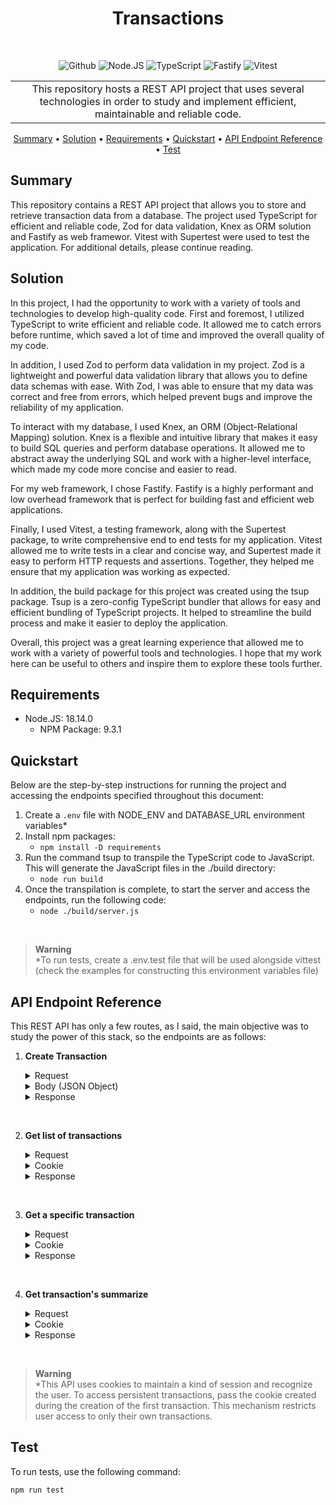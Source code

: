 <!-- markdownlint-configure-file {
  "MD013": {
    "code_blocks": false,
    "tables": false
  },
  "MD033": false,
  "MD041": false
} -->

<div align="center">

# **Transactions**
<br />

![Github][github.badge] ![Node.JS][nodejs.badge] ![TypeScript][typeScript.badge] ![Fastify][Fastify.badge] ![Vitest][Vitest.badge]

<table>
<tr>
<td align="center">
This repository hosts a REST API project that uses several technologies in order to study and implement efficient, maintainable and reliable code.
</td>
</tr>
</table>

[Summary](#summary) •
[Solution](#solution) •
[Requirements](#requirements) •
[Quickstart](#quickstart) •
[API Endpoint Reference](#api-endpoint-reference) •
[Test](#test) 

</div>

## **Summary**

This repository contains a REST API project that allows you to store and retrieve transaction data from a database. The project used TypeScript for efficient and reliable code, Zod for data validation, Knex as ORM solution and Fastify as web framewor. Vitest with Supertest were used to test the application. For additional details, please continue reading.

## **Solution**

In this project, I had the opportunity to work with a variety of tools and technologies to develop high-quality code.
First and foremost, I utilized TypeScript to write efficient and reliable code. It allowed me to catch errors before runtime, which saved a lot of time and improved the overall quality of my code.

In addition, I used Zod to perform data validation in my project. Zod is a lightweight and powerful data validation library that allows you to define data schemas with ease. With Zod, I was able to ensure that my data was correct and free from errors, which helped prevent bugs and improve the reliability of my application.

To interact with my database, I used Knex, an ORM (Object-Relational Mapping) solution. Knex is a flexible and intuitive library that makes it easy to build SQL queries and perform database operations. It allowed me to abstract away the underlying SQL and work with a higher-level interface, which made my code more concise and easier to read.

For my web framework, I chose Fastify. Fastify is a highly performant and low overhead framework that is perfect for building fast and efficient web applications.

Finally, I used Vitest, a testing framework, along with the Supertest package, to write comprehensive end to end tests for my application. Vitest allowed me to write tests in a clear and concise way, and Supertest made it easy to perform HTTP requests and assertions. Together, they helped me ensure that my application was working as expected.

In addition, the build package for this project was created using the tsup package. Tsup is a zero-config TypeScript bundler that allows for easy and efficient bundling of TypeScript projects. It helped to streamline the build process and make it easier to deploy the application.

Overall, this project was a great learning experience that allowed me to work with a variety of powerful tools and technologies. I hope that my work here can be useful to others and inspire them to explore these tools further. 

## **Requirements**

- Node.JS: 18.14.0
    - NPM Package: 9.3.1

## **Quickstart**

Below are the step-by-step instructions for running the project and accessing the endpoints specified throughout this document:

1. Create a `.env` file with NODE_ENV and DATABASE_URL environment variables*
2. Install npm packages:<br />
    + `npm install -D requirements`
3. Run the command tsup to transpile the TypeScript code to JavaScript. This will generate the JavaScript files in the ./build directory:<br />
    + `node run build`
4. Once the transpilation is complete, to start the server and access the endpoints, run the following code:<br />
    + `node ./build/server.js`

<br />

> **Warning** <br />
> *To run tests, create a .env.test file that will be used alongside vittest (check the examples for constructing this environment variables file)

## **API Endpoint Reference**

This REST API has only a few routes, as I said, the main objective was to study the power of this stack, so the endpoints are as follows:

1. **Create Transaction**

   <details>
   <summary>Request</summary>

   >
   > ``` POST /transactions ```
   >

   </details>

   <details>
   <summary>Body (JSON Object)</summary>

   > | Property | Value |
   > | :---: | ------ |
   > | title | Transaction description |
   > | amount | Amount of transaction |
   > | type | Transaction type (credit / debit) |

   Body example:
    ```javascript 
    {"title": "Example transaction", "amount": 100, "type": "credit" }  
    ```

   </details>

   <details>
   <summary>Response</summary>

   > | Code | Body | Cookie |
   > | :---: | :------:  | :------: |
   > | 201 | None | SessionId cookie|

   </details>
<br />

2. **Get list of transactions**

   <details>
   <summary>Request</summary>

   >
   > ``` GET /transactions ```
   >

   </details>

   <details>
   <summary>Cookie</summary>

    ```text
    sessionId=<sessionCode>; Path=<accepted path>; Expires=<expiration date>;
    ```

   </details>

   <details>
   <summary>Response</summary>

   > | Code | Body | Cookie |
   > | :---: | :------:  | :------: |
   > | 200 | A JSON object with a 'transactions' property that contains a list of transaction objects | SessionId cookie|

   </details>
<br />

3. **Get a specific transaction**

   <details>
   <summary>Request</summary>

   >
   > ``` GET /transactions/:id ```
   >

   Route Parameter (:id): The ID of a valid transaction (e.g., eac8e6b4-7ffa-4974-a987-a713e02bde88)

   </details>

   <details>
   <summary>Cookie</summary>

    ```text
    sessionId=<sessionCode>; Path=<accepted path>; Expires=<expiration date>;
    ```

   </details>

   <details>
   <summary>Response</summary>

   > | Code | Body | Cookie |
   > | :---: | :------:  | :------: |
   > | 200 | A JSON object with a 'transaction' property that contains only specific transaction object | SessionId cookie|

   </details>
<br />

4. **Get transaction's summarize**

   <details>
   <summary>Request</summary>

   >
   > ``` GET /transactions/summary ```
   >

   </details>

   <details>
   <summary>Cookie</summary>

    ```text
    sessionId=<sessionCode>; Path=<accepted path>; Expires=<expiration date>;
    ```

   </details>

   <details>
   <summary>Response</summary>

   > | Code | Body | Cookie |
   > | :--: | :------:  | :------: |
   > | 200  | JSON object with 'summary' property indicating total transactions created, accounting for debit/credit | SessionId cookie|

   </details>
<br />

> **Warning** <br />
*This API uses cookies to maintain a kind of session and recognize the user. To access persistent transactions, pass the cookie created during the creation of the first transaction. This mechanism restricts user access to only their own transactions.

## **Test**

To run tests, use the following command:

`npm run test`

[github.badge]: https://img.shields.io/badge/GitHub-181717.svg?style=for-the-badge&logo=GitHub&logoColor=white
[nodejs.badge]: https://img.shields.io/badge/Node.js-339933.svg?style=for-the-badge&logo=nodedotjs&logoColor=white
[typeScript.badge]: https://img.shields.io/badge/TypeScript-3178C6.svg?style=for-the-badge&logo=TypeScript&logoColor=white
[Fastify.badge]: https://img.shields.io/badge/fastify-202020?style=for-the-badge&logo=fastify&logoColor=white
[Vitest.badge]: https://img.shields.io/badge/Vitest-6E9F18.svg?style=for-the-badge&logo=Vitest&logoColor=white
